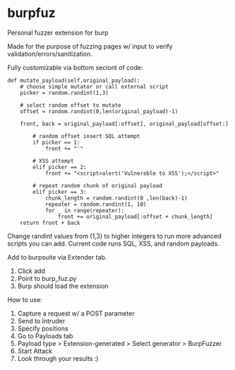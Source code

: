 # burpfuz
Personal fuzzer extension for burp

Made for the purpose of fuzzing pages w/ input to verify validation/errors/sanitization.

Fully customizable via bottom seciont of code:

	def mutate_payload(self,original_payload):
		# choose simple mutator or call external script
		picker = random.randint(1,3)

		# select random offset to mutate
		offset = random.randint(0,len(original_payload)-1)

		front, back = original_payload[:offset], original_payload[offset:]

			# random offset insert SQL attempt
			if picker == 1:
				front += "'"

			# XSS attempt
			elif picker == 2:
				front += "<script>alert('Vulnerable to XSS');</script>"

			# repeat random chunk of original payload
			elif picker == 3:
				chunk_length = random.randint(0 ,len(back)-1)
				repeater = random.randint(1, 10)
				for _ in range(repeater):
					front += original_payload[:offset + chunk_length]
		return front + back

Change randint values from (1,3) to higher integers to run more advanced scripts you can add.
Current code runs SQL, XSS, and random payloads.

Add to burpsuite via Extender tab.
1. Click add
2. Point to burp_fuz.py
3. Burp should load the extension

How to use:
1. Capture a request w/ a POST parameter
2. Send to Intruder
3. Specify positions
4. Go to Payloads tab
5. Payload type > Extension-generated > Select generator > BurpFuzzer
6. Start Attack
7. Look through your results :)
